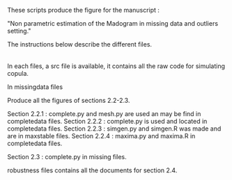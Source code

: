 These scripts produce the figure for the manuscript :

"Non parametric estimation of the Madogram in missing data and outliers setting."

The instructions below describe the different files.

######

In each files, a src file is available, it contains all the raw code for simulating copula.

In missingdata files

Produce all the figures of sections 2.2-2.3.

Section 2.2.1 : complete.py and mesh.py are used an may be find in completedata files.
Section 2.2.2 : complete.py is used and located in completedata files.
Section 2.2.3 : simgen.py and simgen.R was made and are in maxstable files.
Section 2.2.4 : maxima.py and maxima.R in completedata files.

Section 2.3 : complete.py in missing files.

robustness files contains all the documents for section 2.4.
